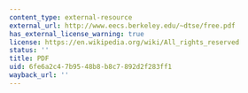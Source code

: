 ```yaml
---
content_type: external-resource
external_url: http://www.eecs.berkeley.edu/~dtse/free.pdf
has_external_license_warning: true
license: https://en.wikipedia.org/wiki/All_rights_reserved
status: ''
title: PDF
uid: 6fe6a2c4-7b95-48b8-b8c7-892d2f283ff1
wayback_url: ''
---
```

